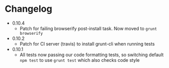 # Changelog

* 0.10.4
  * Patch for failing browserify post-install task. Now moved to `grunt browserify`
* 0.10.2
  * Patch for CI server (travis) to install grunt-cli when running tests
* 0.10.1
  * All tests now passing our code formatting tests, so switching default `npm test` to use `grunt test` which also checks code style
